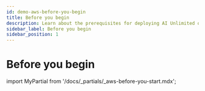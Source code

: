 ```yaml
---
id: demo-aws-before-you-begin
title: Before you begin
description: Learn about the prerequisites for deploying AI Unlimited on AWS.
sidebar_label: Before you begin 
sidebar_position: 1
---
```

# Before you begin

import MyPartial from '/docs/_partials/_aws-before-you-start.mdx';

<MyPartial />

